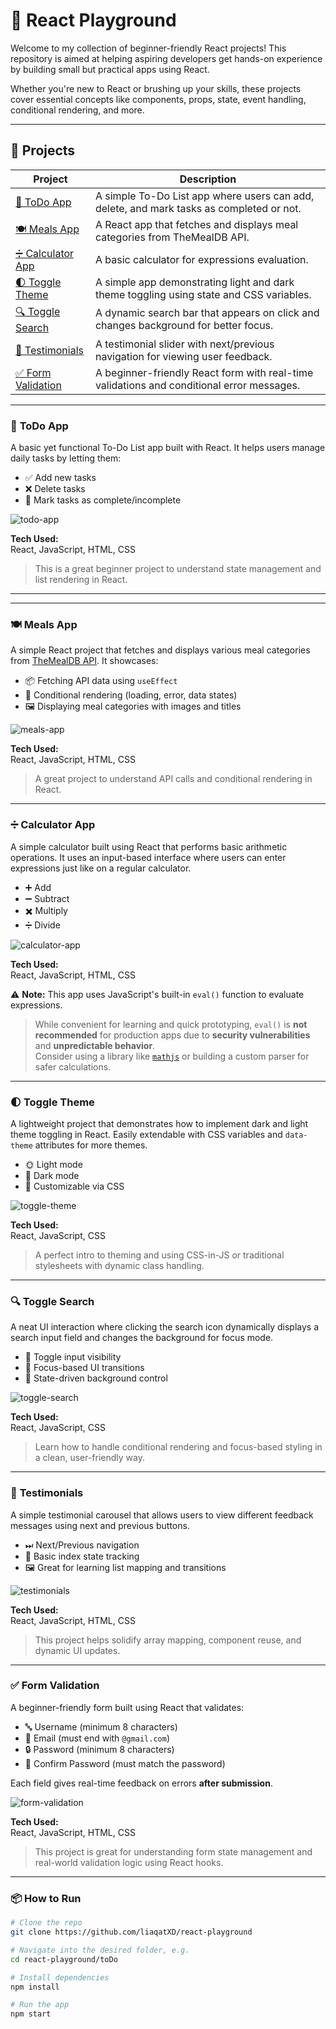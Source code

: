 # 🚀 React Playground

Welcome to my collection of beginner-friendly React projects! This repository is aimed at helping aspiring developers get hands-on experience by building small but practical apps using React.

Whether you're new to React or brushing up your skills, these projects cover essential concepts like components, props, state, event handling, conditional rendering, and more.

---

## 📁 Projects

| Project                              | Description                                                                              |
| ------------------------------------ | ---------------------------------------------------------------------------------------- |
| [📝 ToDo App](#todo-app)             | A simple To-Do List app where users can add, delete, and mark tasks as completed or not. |
| [🍽 Meals App](#meals-app)            | A React app that fetches and displays meal categories from TheMealDB API.                |
| [➗ Calculator App](#calculator-app) | A basic calculator for expressions evaluation.                                           |
| [🌓 Toggle Theme](#toggle-theme)         | A simple app demonstrating light and dark theme toggling using state and CSS variables.       |
| [🔍 Toggle Search](#toggle-search)       | A dynamic search bar that appears on click and changes background for better focus.           |
| [💬 Testimonials](#testimonials)         | A testimonial slider with next/previous navigation for viewing user feedback.                 |
| [✅ Form Validation](#form-validation) | A beginner-friendly React form with real-time validations and conditional error messages. |


---

### 📝 <a name="todo-app"></a> ToDo App

A basic yet functional To-Do List app built with React. It helps users manage daily tasks by letting them:

- ✅ Add new tasks
- ❌ Delete tasks
- 🔁 Mark tasks as complete/incomplete

![todo-app](./images/todo.png)

**Tech Used:**  
React, JavaScript, HTML, CSS

> This is a great beginner project to understand state management and list rendering in React.

---

---

### 🍽 <a name="meals-app"></a> Meals App

A simple React project that fetches and displays various meal categories from [TheMealDB API](https://www.themealdb.com/). It showcases:

- 📦 Fetching API data using `useEffect`
- 🔄 Conditional rendering (loading, error, data states)
- 🖼 Displaying meal categories with images and titles

![meals-app](./images/meals.png)

**Tech Used:**  
React, JavaScript, HTML, CSS

> A great project to understand API calls and conditional rendering in React.

---

### ➗ <a name="calculator-app"></a> Calculator App

A simple calculator built using React that performs basic arithmetic operations. It uses an input-based interface where users can enter expressions just like on a regular calculator.

- ➕ Add
- ➖ Subtract
- ✖️ Multiply
- ➗ Divide

![calculator-app](./images/calculator.png)

**Tech Used:**  
React, JavaScript, HTML, CSS

⚠️ **Note:** This app uses JavaScript's built-in `eval()` function to evaluate expressions.

> While convenient for learning and quick prototyping, `eval()` is **not recommended** for production apps due to **security vulnerabilities** and **unpredictable behavior**.  
> Consider using a library like [`mathjs`](https://mathjs.org/) or building a custom parser for safer calculations.

---
### 🌓 <a name="toggle-theme"></a> Toggle Theme

A lightweight project that demonstrates how to implement dark and light theme toggling in React. Easily extendable with CSS variables and `data-theme` attributes for more themes.

- 🌞 Light mode  
- 🌙 Dark mode  
- 🎨 Customizable via CSS  

![toggle-theme](./images/toggleTheme.png)

**Tech Used:**  
React, JavaScript, CSS

> A perfect intro to theming and using CSS-in-JS or traditional stylesheets with dynamic class handling.

---

### 🔍 <a name="toggle-search"></a> Toggle Search

A neat UI interaction where clicking the search icon dynamically displays a search input field and changes the background for focus mode.

- 🔘 Toggle input visibility  
- 🎯 Focus-based UI transitions  
- 🧠 State-driven background control  

![toggle-search](./images/toggleSearch.png)

**Tech Used:**  
React, JavaScript, CSS

> Learn how to handle conditional rendering and focus-based styling in a clean, user-friendly way.

---

### 💬 <a name="testimonials"></a> Testimonials

A simple testimonial carousel that allows users to view different feedback messages using next and previous buttons.

- ⏭ Next/Previous navigation  
- 🧭 Basic index state tracking  
- 🖼 Great for learning list mapping and transitions  

![testimonials](./images/testimonials.png)

**Tech Used:**  
React, JavaScript, HTML, CSS

> This project helps solidify array mapping, component reuse, and dynamic UI updates.

---
### ✅ <a name="form-validation"></a> Form Validation

A beginner-friendly form built using React that validates:

- 🔤 Username (minimum 8 characters)
- 📧 Email (must end with `@gmail.com`)
- 🔒 Password (minimum 8 characters)
- 🔁 Confirm Password (must match the password)

Each field gives real-time feedback on errors **after submission**.

![form-validation](./images/FormValidation.png) <!-- Optional image -->

**Tech Used:**  
React, JavaScript, HTML, CSS

> This project is great for understanding form state management and real-world validation logic using React hooks.
---

### 📦 How to Run

```bash
# Clone the repo
git clone https://github.com/liaqatXD/react-playground

# Navigate into the desired folder, e.g.
cd react-playground/toDo

# Install dependencies
npm install

# Run the app
npm start
```
